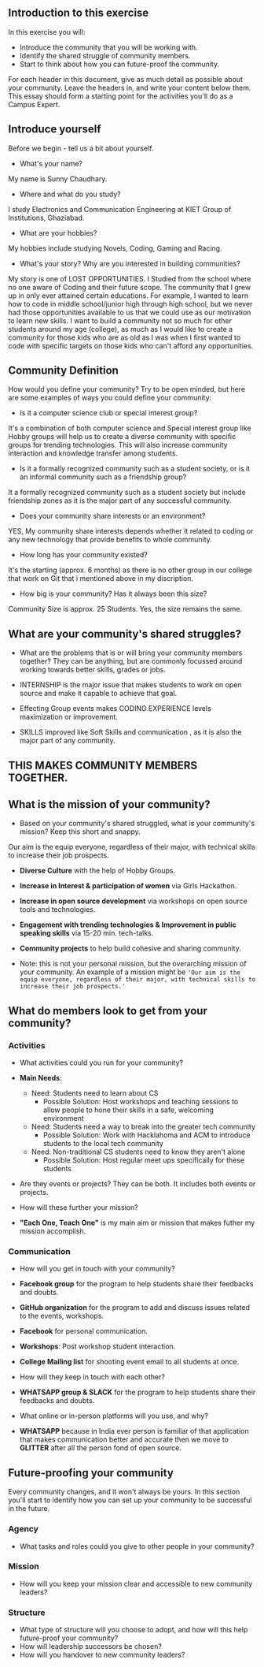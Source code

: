 
## Introduction to this exercise

In this exercise you will:
- Introduce the community that you will be working with.
- Identify the shared struggle of community members.
- Start to think about how you can future-proof the community.

For each header in this document, give as much detail as possible about your community. Leave the headers in, and write your content below them. This essay should form a starting point for the activities you'll do as a Campus Expert.

## Introduce yourself

Before we begin - tell us a bit about yourself.

- What's your name?

My name is Sunny Chaudhary.

- Where and what do you study?

I study Electronics and Communication Engineering at KIET Group of Institutions, Ghaziabad.

- What are your hobbies?

My hobbies include studying Novels, Coding, Gaming and Racing.
- What's your story? Why are you interested in building communities?

My story is one of LOST OPPORTUNITIES. 
I Studied from the school where no one aware of Coding and their future scope.
The community that I grew up in only ever attained certain educations. 
For example, I wanted to learn how to code in middle school/junior high through high school, but we never had those opportunities available to us that we could use as our motivation to learn new skills. 
I want to build a community not so much for other students around my age (college), as much as I would like to create a community for those kids who are as old as I was when I first wanted to code with specific targets on those kids who can't afford any opportunities.

## Community Definition

How would you define your community? Try to be open minded, but here are some examples of ways you could define your community:

- Is it a computer science club or special interest group?

It's a combination of both computer science and Special interest group like Hobby groups will help us to create a diverse community with specific groups for trending technologies. This will also increase community interaction and knowledge transfer among students.

- Is it a formally recognized community such as a student society, or is it an informal community such as a friendship group?

It a formally recognized community such as a student society but include friendship zones as it is the major part of any successful community.

- Does your community share interests or an environment?

YES, My community share interests depends whether it related to coding or any new technology that provide benefits to whole community.

- How long has your community existed?

It's the starting (approx. 6 months) as there is no other group in our college that work on Git that i mentioned above in my discription.

- How big is your community? Has it always been this size?

Community Size is approx. 25 Students. Yes, the size remains the same.

## What are your community's shared struggles?

- What are the problems that is or will bring your community members together? They can be anything, but are commonly focussed around working towards better skills, grades or jobs.

- INTERNSHIP is the major issue that makes students to work on open source and make it capable to achieve that goal.
- Effecting Group events makes CODING EXPERIENCE levels maximization or improvement.
- SKILLS improved like Soft Skills and communication , as it is also the major part of any community.
## THIS MAKES COMMUNITY MEMBERS TOGETHER.

## What is the mission of your community?
 - Based on your community's shared struggled, what is your community's mission? Keep this short and snappy.
 
 Our aim is the equip everyone, regardless of their major, with technical skills to increase their job prospects.
- **Diverse Culture** with the help of Hobby Groups.
- **Increase in Interest & participation of women** via Girls Hackathon.
- **Increase in open source development** via workshops on open source tools and technologies.
- **Engagement with trending technologies & Improvement in public speaking skills** via 15-20 min. tech-talks.
- **Community projects** to help build cohesive and sharing community.

 
- Note: this is not your personal mission, but the overarching mission of your community. An example of a mission might be `'Our aim is the equip everyone, regardless of their major, with technical skills to increase their job prospects.'`

## What do members look to get from your community?

### Activities

- What activities could you run for your community?
- **Main Needs**: 
  - Need: Students need to learn about CS
    - Possible Solution: Host workshops and teaching sessions to allow people to hone their skills in a safe, welcoming environment
  - Need: Students need a way to break into the greater tech community
    - Possible Solution: Work with Hacklahoma and ACM to introduce students to the local tech community 
  - Need: Non-traditional CS students need to know they aren't alone
    - Possible Solution: Host regular meet ups specifically for these students
- Are they events or projects? They can be both.
It includes both events or projects.

- How will these further your mission?
- **"Each One, Teach One"** is my main aim or mission that makes futher my mission accomplish.

### Communication

- How will you get in touch with your community?
- **Facebook group** for the program to help students share their feedbacks and doubts.
- **GitHub organization** for the program to add and discuss issues related to the events, workshops.
- **Facebook** for personal communication.
- **Workshops**: Post workshop student interaction.
- **College Mailing list** for shooting event email to all students at once.

- How will they keep in touch with each other?
- **WHATSAPP group & SLACK** for the program to help students share their feedbacks and doubts.

- What online or in-person platforms will you use, and why?
- **WHATSAPP** because in India ever person is familiar of that application that makes communication better and accurate then we move to **GLITTER** after all the person fond of open source.

## Future-proofing your community

Every community changes, and it won't always be yours. In this section you'll start to identify how you can set up your community to be successful in the future.

### Agency

- What tasks and roles could you give to other people in your community?

### Mission

- How will you keep your mission clear and accessible to new community leaders?

### Structure

- What type of structure will you choose to adopt, and how will this help future-proof your community?
- How will leadership successors be chosen?
- How will you handover to new community leaders?


